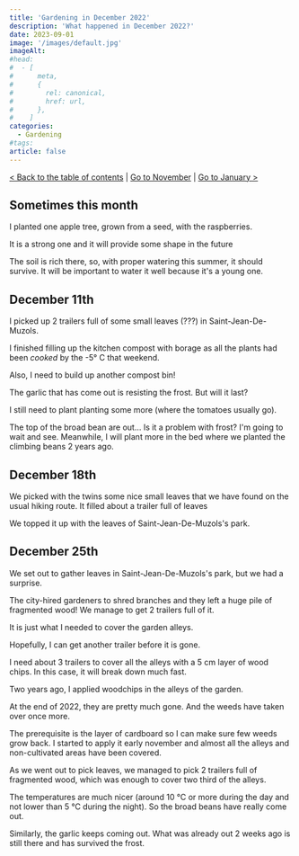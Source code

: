 ```yaml
---
title: 'Gardening in December 2022'
description: 'What happened in December 2022?'
date: 2023-09-01
image: '/images/default.jpg'
imageAlt:
#head:
#  - [
#      meta,
#      {
#        rel: canonical,
#        href: url,
#      },
#    ]
categories:
  - Gardening
#tags:
article: false
---
```


[< Back to the table of contents](index.md) | [Go to November](2022-11.md) | [Go to January >](2023-01.md)

## Sometimes this month

I planted one apple tree, grown from a seed, with the raspberries.

It is a strong one and it will provide some shape in the future

The soil is rich there, so, with proper watering this summer, it should survive. It will be important to water it well because it's a young one.

## December 11th

I picked up 2 trailers full of some small leaves (???) in Saint-Jean-De-Muzols.

I finished filling up the kitchen compost with borage as all the plants had been _cooked_ by the -5° C that weekend.

Also, I need to build up another compost bin!

The garlic that has come out is resisting the frost. But will it last?

I still need to plant planting some more (where the tomatoes usually go).

The top of the broad bean are out... Is it a problem with frost? I'm going to wait and see.
Meanwhile, I will plant more in the bed where we planted the climbing beans 2 years ago.

## December 18th

We picked with the twins some nice small leaves that we have found on the usual hiking route.
It filled about a trailer full of leaves

We topped it up with the leaves of Saint-Jean-De-Muzols's park.

## December 25th

We set out to gather leaves in Saint-Jean-De-Muzols's park, but we had a surprise.

The city-hired gardeners to shred branches and they left a huge pile of fragmented wood!
We manage to get 2 trailers full of it.

It is just what I needed to cover the garden alleys.

Hopefully, I can get another trailer before it is gone.

I need about 3 trailers to cover all the alleys with a 5 cm layer of wood chips.
In this case, it will break down much fast.

Two years ago, I applied woodchips in the alleys of the garden.

At the end of 2022, they are pretty much gone. And the weeds have taken over once more.

The prerequisite is the layer of cardboard so I can make sure few weeds grow back. I started to apply it early november and almost all the alleys and non-cultivated areas have been covered.

As we went out to pick leaves, we managed to pick 2 trailers full of fragmented wood, which was enough to cover two third of the alleys.

The temperatures are much nicer (around 10 °C or more during the day and not lower than 5 °C during the night).
So the broad beans have really come out.

Similarly, the garlic keeps coming out. What was already out 2 weeks ago is still there and has survived the frost.
